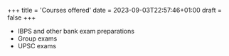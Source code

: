 +++
title = 'Courses offered'
date = 2023-09-03T22:57:46+01:00
draft = false
+++


- IBPS and other bank exam preparations
- Group exams
- UPSC exams

